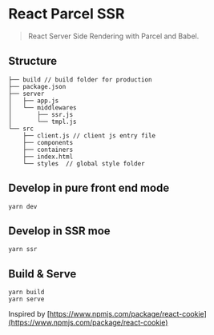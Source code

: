 # React Parcel SSR

> React Server Side Rendering with Parcel and Babel.

## Structure

```
├── build // build folder for production
├── package.json
├── server
│   ├── app.js
│   └── middlewares
│       ├── ssr.js
│       └── tmpl.js
└── src
    ├── client.js // client js entry file
    ├── components
    ├── containers
    ├── index.html
    └── styles  // global style folder
```

## Develop in pure front end mode
```
yarn dev
```

## Develop in SSR moe
```
yarn ssr
```

## Build & Serve
```
yarn build
yarn serve
```

Inspired by [https://www.npmjs.com/package/react-cookie](https://www.npmjs.com/package/react-cookie)
